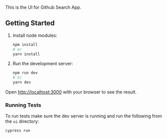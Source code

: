 This is the UI for Github Search App.

## Getting Started

1. Install node modules:

    ```bash
    npm install
    # or
    yarn install
    ```

2. Run the development server:

    ```bash
    npm run dev
    # or
    yarn dev
    ```

Open [http://localhost:3000](http://localhost:3000) with your browser to see the result.

### Running Tests

To run tests make sure the dev server is running and run the following from the `ui` directory:

```bash
cypress run
```
